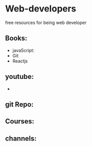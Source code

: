 # Web-developers
free resources for being web developer

## Books:

 * javaScript:
 * Git
 * Reactjs

## youtube:
*

## git Repo:

## Courses:

## channels:

